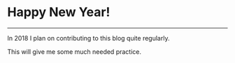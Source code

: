 <!--
.. title: Happy New Year 
.. slug: HappyNewYear
.. date: 2018-01-04 15:29:40 UTC
.. tags: blog, learning, 
.. category: technology
.. link: 
.. description: More Practice
.. type: text
-->

# Happy New Year! #

----------

In 2018 I plan on contributing to this blog quite regularly. 

This will give me some much needed practice.  
